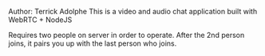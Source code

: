 Author: Terrick Adolphe
This is a video and audio chat application built with WebRTC + NodeJS


Requires two people on server in order to operate. After the 2nd person
joins, it pairs you up with the last person who joins. 
